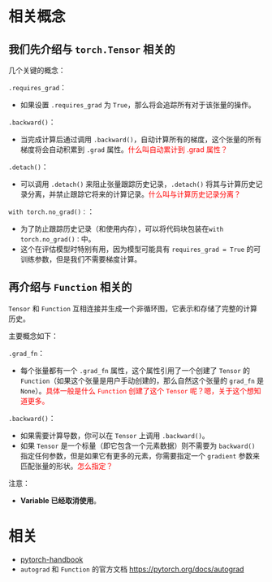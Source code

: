 
# 相关概念


## 我们先介绍与 `torch.Tensor` 相关的

几个关键的概念：

`.requires_grad`：

- 如果设置 `.requires_grad` 为 `True`，那么将会追踪所有对于该张量的操作。

`.backward()`：

- 当完成计算后通过调用 `.backward()`，自动计算所有的梯度，这个张量的所有梯度将会自动积累到 `.grad` 属性。<span style="color:red;">什么叫自动累计到 .grad 属性？</span>

`.detach()`：

- 可以调用 `.detach()` 来阻止张量跟踪历史记录，`.detach()` 将其与计算历史记录分离，并禁止跟踪它将来的计算记录。<span style="color:red;">什么叫与计算历史记录分离？</span>

`with torch.no_grad()：`：

- 为了防止跟踪历史记录（和使用内存），可以将代码块包装在`with torch.no_grad()：`中。
- 这个在评估模型时特别有用，因为模型可能具有 `requires_grad = True` 的可训练参数，但是我们不需要梯度计算。

## 再介绍与 `Function` 相关的

`Tensor` 和 `Function` 互相连接并生成一个非循环图，它表示和存储了完整的计算历史。

主要概念如下：

`.grad_fn`：

- 每个张量都有一个 `.grad_fn` 属性，这个属性引用了一个创建了 `Tensor` 的 `Function`（如果这个张量是用户手动创建的，那么自然这个张量的 `grad_fn` 是 `None`）。<span style="color:red;">具体一般是什么 `Function` 创建了这个 `Tensor` 呢？嗯，关于这个想知道更多。</span>

`.backward()`：

- 如果需要计算导数，你可以在 `Tensor` 上调用 `.backward()`。
- 如果 `Tensor` 是一个标量（即它包含一个元素数据）则不需要为 `backward()` 指定任何参数，但是如果它有更多的元素，你需要指定一个 `gradient` 参数来匹配张量的形状。<span style="color:red;">怎么指定？</span>


注意：

- **Variable 已经取消使用**。



# 相关

- [pytorch-handbook](https://github.com/zergtant/pytorch-handbook)
- `autograd` 和 `Function` 的官方文档 https://pytorch.org/docs/autograd
